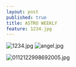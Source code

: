 ```yaml
---
layout: post
published: true
title: ASTRO WEEKLY
feature: 1234.jpg
---
```




![1234.jpg]({{site.baseurl}}/assets/images/posts/1234.jpg)
![angel.jpg]({{site.baseurl}}/assets/images/posts/angel.jpg)


![0112122998692005.jpg]({{site.baseurl}}/assets/images/posts/0112122998692005.jpg)
